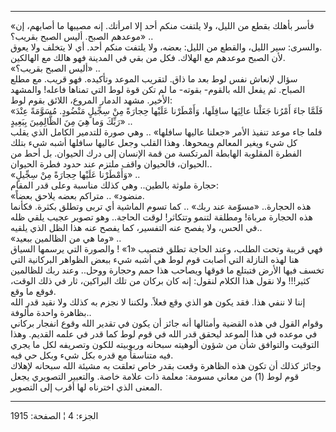 ------------------------------------------------------------------------

«فأسر بأهلك بقطع من الليل، ولا يلتفت منكم أحد إلا امرأتك. إنه مصيبها ما
أصابهم، إن موعدهم الصبح. أليس الصبح بقريب؟» ..  
والسرى: سير الليل، والقطع من الليل: بعضه، ولا يلتفت منكم أحد. أي لا
يتخلف ولا يعوق.  
لأن الصبح موعدهم مع الهلاك. فكل من بقي في المدينة فهو هالك مع
الهالكين.  
«أليس الصبح بقريب؟» ..  
سؤال لإنعاش نفس لوط بعد ما ذاق. لتقريب الموعد وتأكيده. فهو قريب. مع مطلع
الصباح. ثم يفعل الله بالقوم- بقوته- ما لم تكن قوة لوط التي تمناها فاعله!
والمشهد الأخير. مشهد الدمار المروع، اللائق بقوم لوط:  
«فَلَمَّا جاءَ أَمْرُنا جَعَلْنا عالِيَها سافِلَها، وَأَمْطَرْنا عَلَيْها حِجارَةً مِنْ سِجِّيلٍ مَنْضُودٍ.
مُسَوَّمَةً عِنْدَ رَبِّكَ وَما هِيَ مِنَ الظَّالِمِينَ بِبَعِيدٍ» ..  
فلما جاء موعد تنفيذ الأمر «جعلنا عاليها سافلها» .. وهي صورة للتدمير
الكامل الذي يقلب كل شيء ويغير المعالم ويمحوها. وهذا القلب وجعل عاليها
سافلها أشبه شيء بتلك الفطرة المقلوبة الهابطة المرتكسة من قمة الإنسان إلى
درك الحيوان. بل أحط من الحيوان، فالحيوان واقف ملتزم عند حدود فطرة
الحيوان..  
«وَأَمْطَرْنا عَلَيْها حِجارَةً مِنْ سِجِّيلٍ» ..  
حجارة ملوثة بالطين.. وهي كذلك مناسبة وعلى قدر المقام:  
«منضود» .. متراكم بعضه يلاحق بعضاً.  
هذه الحجارة.. «مسوّمة عند ربك» .. كما تسوم الماشية أي تربى وتطلق بكثرة.
فكأنما هذه الحجارة مرباة! ومطلقة لتنمو وتتكاثر! لوقت الحاجة.. وهو تصوير
عجيب يلقي ظله في الحس، ولا يفصح عنه التفسير، كما يفصح عنه هذا الظل الذي
يلقيه..  
«وما هي من الظالمين ببعيد» ..  
فهي قريبة وتحت الطلب، وعند الحاجة تطلق فتصيب «1» ! والصورة التي يرسمها
السياق هنا لهذه النازلة التي أصابت قوم لوط هي أشبه شيء ببعض الظواهر
البركانية التي تخسف فيها الأرض فتبتلع ما فوقها ويصاحب هذا حمم وحجارة
ووحل.. وعند ربك للظالمين كثير!!! ولا نقول هذا الكلام لنقول: إنه كان
بركان من تلك البراكين، ثار في ذلك الوقت، فوقع ما وقع.  
إننا لا ننفي هذا. فقد يكون هو الذي وقع فعلاً. ولكننا لا نجزم به كذلك ولا
نقيد قدر الله بظاهرة واحدة مألوفة..  
وقوام القول في هذه القضية وأمثالها أنه جائز أن يكون في تقدير الله وقوع
انفجار بركاني في موعده في هذا الموعد ليحقق قدر الله في قوم لوط كما قدر
في علمه القديم. وهذا التوقيت والتوافق شأن من شؤون ألوهيته سبحانه
وربوبيته للكون وتصريفه لكل ما يجري فيه متناسقاً مع قدره بكل شيء وبكل حي
فيه.  
وجائز كذلك أن تكون هذه الظاهرة وقعت بقدر خاص تعلقت به مشيئة الله سبحانه
لإهلاك قوم لوط (1) من معاني مسومة: معلمة ذات علامة خاصة. والتعبير
التصويري يجعل المعنى الذي اخترناه لها أقرب إلى التصوير.

------------------------------------------------------------------------

الجزء: 4 ¦ الصفحة: 1915
